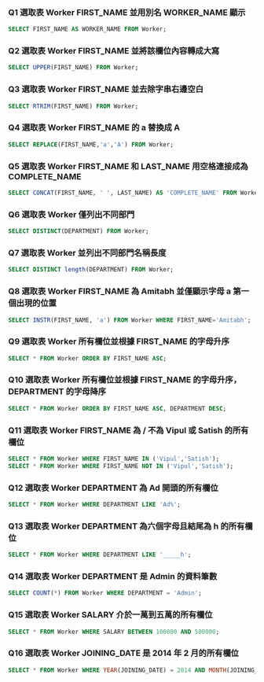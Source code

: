 ### Q1 選取表 Worker FIRST_NAME 並用別名 WORKER_NAME 顯示
```sql
SELECT FIRST_NAME AS WORKER_NAME FROM Worker;
```
### Q2 選取表 Worker FIRST_NAME 並將該欄位內容轉成大寫
```sql
SELECT UPPER(FIRST_NAME) FROM Worker;
```
### Q3 選取表 Worker FIRST_NAME 並去除字串右邊空白
```sql
SELECT RTRIM(FIRST_NAME) FROM Worker;
```
### Q4 選取表 Worker FIRST_NAME 的 a 替換成 A
```sql
SELECT REPLACE(FIRST_NAME,'a','A') FROM Worker;
```
### Q5 選取表 Worker FIRST_NAME 和 LAST_NAME 用空格連接成為 COMPLETE_NAME
```sql
SELECT CONCAT(FIRST_NAME, ' ', LAST_NAME) AS 'COMPLETE_NAME' FROM Worker;
```
### Q6 選取表 Worker 僅列出不同部門
```sql
SELECT DISTINCT(DEPARTMENT) FROM Worker;
```
### Q7 選取表 Worker 並列出不同部門名稱長度
```sql
SELECT DISTINCT length(DEPARTMENT) FROM Worker;
```
### Q8 選取表 Worker FIRST_NAME 為 Amitabh 並僅顯示字母 a 第一個出現的位置
```sql
SELECT INSTR(FIRST_NAME, 'a') FROM Worker WHERE FIRST_NAME='Amitabh';
```
### Q9 選取表 Worker 所有欄位並根據 FIRST_NAME 的字母升序
```sql
SELECT * FROM Worker ORDER BY FIRST_NAME ASC;
```
### Q10 選取表 Worker 所有欄位並根據 FIRST_NAME 的字母升序，DEPARTMENT 的字母降序
```sql
SELECT * FROM Worker ORDER BY FIRST_NAME ASC, DEPARTMENT DESC;
```
### Q11 選取表 Worker FIRST_NAME 為 / 不為 Vipul 或 Satish 的所有欄位
```sql
SELECT * FROM Worker WHERE FIRST_NAME IN ('Vipul','Satish');
SELECT * FROM Worker WHERE FIRST_NAME NOT IN ('Vipul','Satish');
```
### Q12 選取表 Worker DEPARTMENT 為 Ad 開頭的所有欄位
```sql
SELECT * FROM Worker WHERE DEPARTMENT LIKE 'Ad%';
```
### Q13 選取表 Worker DEPARTMENT 為六個字母且結尾為 h 的所有欄位
```sql
SELECT * FROM Worker WHERE DEPARTMENT LIKE '_____h';
```
### Q14 選取表 Worker DEPARTMENT 是 Admin 的資料筆數
```sql
SELECT COUNT(*) FROM Worker WHERE DEPARTMENT = 'Admin';
```
### Q15 選取表 Worker SALARY 介於一萬到五萬的所有欄位
```sql
SELECT * FROM Worker WHERE SALARY BETWEEN 100000 AND 500000;
```
### Q16 選取表 Worker JOINING_DATE 是 2014 年 2 月的所有欄位
```sql
SELECT * FROM Worker WHERE YEAR(JOINING_DATE) = 2014 AND MONTH(JOINING_DATE) = 2;
```









